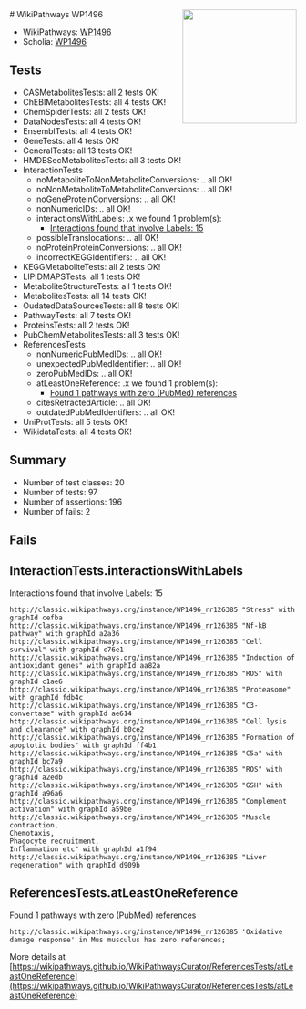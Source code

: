 <img style="float: right; width: 200px" src="https://upload.wikimedia.org/wikipedia/commons/thumb/8/83/Wplogo_with_text_500.png/640px-Wplogo_with_text_500.png" />
# WikiPathways WP1496

* WikiPathways: [WP1496](https://wikipathways.org/pathways/WP1496)
* Scholia: [WP1496](https://scholia.toolforge.org/wikipathways/WP1496)
## Tests
* CASMetabolitesTests: all 2 tests OK!
* ChEBIMetabolitesTests: all 4 tests OK!
* ChemSpiderTests: all 2 tests OK!
* DataNodesTests: all 4 tests OK!
* EnsemblTests: all 4 tests OK!
* GeneTests: all 4 tests OK!
* GeneralTests: all 13 tests OK!
* HMDBSecMetabolitesTests: all 3 tests OK!
* InteractionTests
    * noMetaboliteToNonMetaboliteConversions: .. all OK!
    * noNonMetaboliteToMetaboliteConversions: .. all OK!
    * noGeneProteinConversions: .. all OK!
    * nonNumericIDs: .. all OK!
    * interactionsWithLabels: .x we found 1 problem(s):
        * [Interactions found that involve Labels: 15](#fe97a8bd)
    * possibleTranslocations: .. all OK!
    * noProteinProteinConversions: .. all OK!
    * incorrectKEGGIdentifiers: .. all OK!
* KEGGMetaboliteTests: all 2 tests OK!
* LIPIDMAPSTests: all 1 tests OK!
* MetaboliteStructureTests: all 1 tests OK!
* MetabolitesTests: all 14 tests OK!
* OudatedDataSourcesTests: all 8 tests OK!
* PathwayTests: all 7 tests OK!
* ProteinsTests: all 2 tests OK!
* PubChemMetabolitesTests: all 3 tests OK!
* ReferencesTests
    * nonNumericPubMedIDs: .. all OK!
    * unexpectedPubMedIdentifier: .. all OK!
    * zeroPubMedIDs: .. all OK!
    * atLeastOneReference: .x we found 1 problem(s):
        * [Found 1 pathways with zero (PubMed) references](#d0a459f0)
    * citesRetractedArticle: .. all OK!
    * outdatedPubMedIdentifiers: .. all OK!
* UniProtTests: all 5 tests OK!
* WikidataTests: all 4 tests OK!


## Summary

* Number of test classes: 20
* Number of tests: 97
* Number of assertions: 196
* Number of fails: 2

## Fails

<a name="fe97a8bd" />

## InteractionTests.interactionsWithLabels

Interactions found that involve Labels: 15
```
http://classic.wikipathways.org/instance/WP1496_rr126385 "Stress" with graphId cefba
http://classic.wikipathways.org/instance/WP1496_rr126385 "Nf-kB pathway" with graphId a2a36
http://classic.wikipathways.org/instance/WP1496_rr126385 "Cell survival" with graphId c76e1
http://classic.wikipathways.org/instance/WP1496_rr126385 "Induction of antioxidant genes" with graphId aa82a
http://classic.wikipathways.org/instance/WP1496_rr126385 "ROS" with graphId c1ae6
http://classic.wikipathways.org/instance/WP1496_rr126385 "Proteasome" with graphId fdb4c
http://classic.wikipathways.org/instance/WP1496_rr126385 "C3-convertase" with graphId ae614
http://classic.wikipathways.org/instance/WP1496_rr126385 "Cell lysis and clearance" with graphId b0ce2
http://classic.wikipathways.org/instance/WP1496_rr126385 "Formation of apoptotic bodies" with graphId ff4b1
http://classic.wikipathways.org/instance/WP1496_rr126385 "C5a" with graphId bc7a9
http://classic.wikipathways.org/instance/WP1496_rr126385 "ROS" with graphId a2edb
http://classic.wikipathways.org/instance/WP1496_rr126385 "GSH" with graphId a96a6
http://classic.wikipathways.org/instance/WP1496_rr126385 "Complement activation" with graphId a59be
http://classic.wikipathways.org/instance/WP1496_rr126385 "Muscle contraction,
Chemotaxis,
Phagocyte recruitment,
Inflammation etc" with graphId a1f94
http://classic.wikipathways.org/instance/WP1496_rr126385 "Liver regeneration" with graphId d909b
```

<a name="d0a459f0" />

## ReferencesTests.atLeastOneReference

Found 1 pathways with zero (PubMed) references
```
http://classic.wikipathways.org/instance/WP1496_rr126385 'Oxidative damage response' in Mus musculus has zero references; 
```

More details at [https://wikipathways.github.io/WikiPathwaysCurator/ReferencesTests/atLeastOneReference](https://wikipathways.github.io/WikiPathwaysCurator/ReferencesTests/atLeastOneReference)

